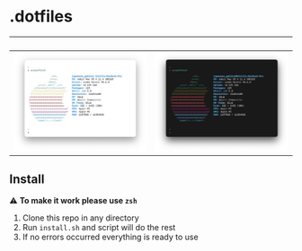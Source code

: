 # .dotfiles

‎             |  ‎
:-------------------------:|:-------------------------:
![Light Theme](media/light.jpg)  |  ![Dark Theme](media/dark.jpg)

## Install

⚠️ **To make it work please use `zsh`**

1. Clone this repo in any directory
2. Run `install.sh` and script will do the rest
3. If no errors occurred everything is ready to use
